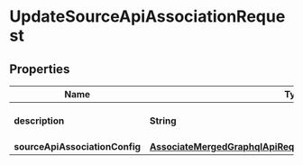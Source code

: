 

# UpdateSourceApiAssociationRequest


## Properties

| Name | Type | Description | Notes |
|------------ | ------------- | ------------- | -------------|
|**description** | **String** | The description field. |  [optional] |
|**sourceApiAssociationConfig** | [**AssociateMergedGraphqlApiRequestSourceApiAssociationConfig**](AssociateMergedGraphqlApiRequestSourceApiAssociationConfig.md) |  |  [optional] |



